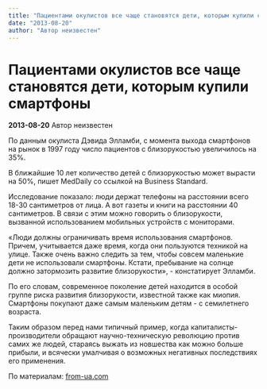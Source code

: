 ```yaml
---
title: "Пациентами окулистов все чаще становятся дети, которым купили смартфоны"
date: "2013-08-20"
author: "Автор неизвестен"
---
```


# Пациентами окулистов все чаще становятся дети, которым купили смартфоны

**2013-08-20** Автор неизвестен

По данным окулиста Дэвида Элламби, с момента выхода смартфонов на рынок в 1997 году число пациентов с близорукостью увеличилось на 35%.

В ближайшие 10 лет количество детей с близорукостью может вырасти на 50%, пишет MedDaily со ссылкой на Business Standard.

Исследование показало: люди держат телефоны на расстоянии всего 18-30 сантиметров от лица. А вот газеты и книги на расстоянии 40 сантиметров. В связи с этим можно говорить о близорукости, вызванной использованием мобильных устройств с мониторами.

«Люди должны ограничивать время использования смартфонов. Причем, учитывается даже время, когда они пользуются техникой на улице. Также очень важно следить за тем, чтобы совсем маленькие дети не использовали смартфоны. Кстати, пребывание на солнце должно затормозить развитие близорукости», - констатирует Элламби.

По его словам, современное поколение детей находится в особой группе риска развития близорукости, известной также как миопия. Смартфоны покупают даже самым маленьким детям - с семилетнего возраста.

Таким образом перед нами типичный пример, когда капиталисты-производители обращают научно-техническую революцию против самих же людей, стараясь выжать из новшества как можно больше прибыли, и всячески умалчивая о возможных негативных последствиях его применения.

По материалам: [from-ua.com](http://www.from-ua.com/news/ab3de0daa847d.html)